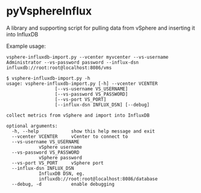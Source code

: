 # pyVsphereInflux
A library and supporting script for pulling data from vSphere and inserting it into InfluxDB

Example usage:

    vsphere-influxdb-import.py --vcenter myvcenter --vs-username Administrator --vs-password password --influx-dsn influxdb://root:root@localhost:8086/vms

    $ vsphere-influxdb-import.py -h
    usage: vsphere-influxdb-import.py [-h] --vcenter VCENTER
				      [--vs-username VS_USERNAME]
				      [--vs-password VS_PASSWORD]
				      [--vs-port VS_PORT]
				      [--influx-dsn INFLUX_DSN] [--debug]

    collect metrics from vSphere and import into InfluxDB

    optional arguments:
      -h, --help            show this help message and exit
      --vcenter VCENTER     vCenter to connect to
      --vs-username VS_USERNAME
			    vSphere username
      --vs-password VS_PASSWORD
			    vSphere password
      --vs-port VS_PORT     vSphere port
      --influx-dsn INFLUX_DSN
			    InfluxDB DSN, eg.
			    influxdb://root:root@localhost:8086/database
      --debug, -d           enable debugging

